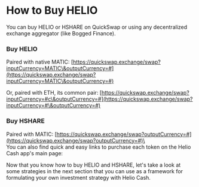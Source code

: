 # How to Buy HELIO 

You can buy HELIO or HSHARE on QuickSwap or using any decentralized exchange aggregator (like Bogged Finance).

### Buy HELIO 

Paired with native MATIC: [https://quickswap.exchange/swap?inputCurrency=MATIC\&outputCurrency=#](https://quickswap.exchange/swap?inputCurrency=MATIC\&outputCurrency=#)

Or, paired with ETH, its common pair: [https://quickswap.exchange/swap?inputCurrency=#c\&outputCurrency=#](https://quickswap.exchange/swap?inputCurrency=#\&outputCurrency=#)

### Buy HSHARE

Paired with MATIC: [https://quickswap.exchange/swap?outputCurrency=#](https://quickswap.exchange/swap?outputCurrency=#)\
\
You can also find quick and easy links to purchase each token on the Helio Cash app's main page:



Now that you know how to buy HELIO and HSHARE, let's take a look at some strategies in the next section that you can use as a framework for formulating your own investment strategy with Helio Cash.

